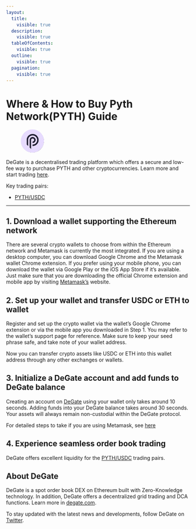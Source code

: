 ```yaml
---
layout:
  title:
    visible: true
  description:
    visible: true
  tableOfContents:
    visible: true
  outline:
    visible: true
  pagination:
    visible: true
---
```


# Where & How to Buy Pyth Network(PYTH) Guide

<figure><img src="../.gitbook/assets/pyth_0xefc0ced4b3d536103e76a1c4c74f0385c8f4bdd31715158902311.jpg" alt="PYTH" width="64" style="border-radius: 50%;"><figcaption></figcaption></figure>

DeGate is a decentralised trading platform which offers a secure and low-fee way to purchase PYTH and other cryptocurrencies. Learn more and start trading [here](https://app.degate.com/trade/USDC/0xefc0ced4b3d536103e76a1c4c74f0385c8f4bdd3?utm_source=howtobuy).&#x20;

Key trading pairs:

* [PYTH/USDC](https://app.degate.com/trade/USDC/0xefc0ced4b3d536103e76a1c4c74f0385c8f4bdd3?utm_source=howtobuy)

***

## 1. Download a wallet supporting the Ethereum network

There are several crypto wallets to choose from within the Ethereum network and Metamask is currently the most integrated. If you are using a desktop computer, you can download Google Chrome and the Metamask wallet Chrome extension. If you prefer using your mobile phone, you can download the wallet via Google Play or the iOS App Store if it’s available. Just make sure that you are downloading the official Chrome extension and mobile app by visiting [Metamask’s](https://metamask.io/) website.

## 2. Set up your wallet and transfer USDC or ETH to wallet

Register and set up the crypto wallet via the wallet’s Google Chrome extension or via the mobile app you downloaded in Step 1. You may refer to the wallet’s support page for reference. Make sure to keep your seed phrase safe, and take note of your wallet address.&#x20;

Now you can transfer crypto assets like USDC or ETH into this wallet address through any other exchanges or wallets.

## 3. Initialize a DeGate account and add funds to DeGate balance

Creating an account on [DeGate](https://app.degate.com/?utm_source=PYTH_howtobuy) using your wallet only takes around 10 seconds. Adding funds into your DeGate balance takes around 30 seconds. Your assets will always remain non-custodial within the DeGate protocol.

For detailed steps to take if you are using Metamask, see [here](https://docs.degate.com/v/product_en/main-features/wallet-connectivity/metamask)

## 4. Experience seamless order book trading

DeGate offers excellent liquidity for the [PYTH/USDC](https://app.degate.com/trade/USDC/0xefc0ced4b3d536103e76a1c4c74f0385c8f4bdd3?utm_source=howtobuy) trading pairs.&#x20;

## About DeGate

DeGate is a spot order book DEX on Ethereum built with Zero-Knowledge technology. In addition, DeGate offers a decentralized grid trading and DCA functions. Learn more in [degate.com](https://degate.com/?utm_source=PYTH_howtobuy).

To stay updated with the latest news and developments, follow DeGate on [Twitter](https://twitter.com/degatedex).
